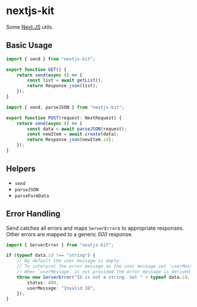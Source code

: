 # nextjs-kit

Some [Next.JS](https://nextjs.org) utils.

## Basic Usage

```ts
import { send } from "nextjs-kit";

export function GET() {
    return send(async () => {
        const list = await getList();
        return Response.json(list);
    });
}
```

```ts
import { send, parseJSON } from "nextjs-kit";

export function POST(request: NextRequest) {
    return send(async () => {
        const data = await parseJSON(request);
        const newItem = await create(data);
        return Response.json(newItem.id);
    });
}
```

## Helpers

-   `send`
-   `parseJSON`
-   `parseFormData`

## Error Handling

Send catches all errors and maps `ServerError`s to appropriate responses. Other errors are mapped to a generic _500_ response.

```ts
import { ServerError } from "nextjs-kit";

if (typeof data.id !== "string") {
    // By default the user message is empty.
    // To interpret the error message as the user message set `userMessage: true`.
    // When `userMessage` is not provided the error message is derived from the status.
    throw new ServerError("ID is not a string. Got " + typeof data.id, {
        status: 400,
        userMessage: "Invalid ID",
    });
}
```
